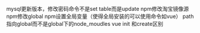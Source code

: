 
mysql更新版本，修改密码命令不是set table而是update
npm修改淘宝镜像源
npm修改global
npm设置全局变量（使得全局安装的可以使用命令如vue） path指向global而不是global下的node_moudles
vue init 和create区别